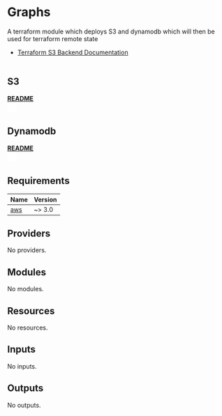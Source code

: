 <!-- BEGIN_TF_DOCS -->
# Graphs

A terraform module which deploys S3 and dynamodb which will then be used for terraform remote state
* [Terraform S3 Backend Documentation](https://www.terraform.io/language/settings/backends/s3)
<br/><br/>
## S3
**[README](./modules/s3/README.md)**<br/>
![Diagram](./modules/s3/graph.svg)
## Dynamodb
**[README](./modules/dynamodb/README.md)**<br/>
![Diagram](./modules/dynamodb/graph.svg)

## Requirements

| Name | Version |
|------|---------|
| <a name="requirement_aws"></a> [aws](#requirement\_aws) | ~> 3.0 |

## Providers

No providers.

## Modules

No modules.

## Resources

No resources.

## Inputs

No inputs.

## Outputs

No outputs.
<!-- END_TF_DOCS -->